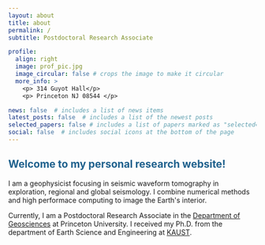```yaml
---
layout: about
title: about
permalink: /
subtitle: Postdoctoral Research Associate

profile:
  align: right
  image: prof_pic.jpg
  image_circular: false # crops the image to make it circular
  more_info: >
    <p> 314 Guyot Hall</p>
    <p> Princeton NJ 08544 </p>

news: false  # includes a list of news items
latest_posts: false  # includes a list of the newest posts
selected_papers: false # includes a list of papers marked as "selected={true}"
social: false  # includes social icons at the bottom of the page
---
```


## <font color=#1F618D> Welcome to my personal research website! </font>

I am a geophysicist focusing in seismic waveform tomography in exploration, regional and global
seismology. I combine numerical methods and high performace computing to image the Earth's interior.

Currently, I am a Postdoctoral Research Associate in the
<a href="https://geosciences.princeton.edu/">Department of Geosciences</a> at Princeton
University. I received my Ph.D. from the department of Earth Science
and Engineering at <a href="https://www.kaust.edu.sa/en/">KAUST</a>.
